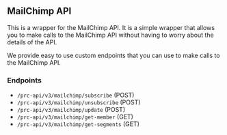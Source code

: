 ## MailChimp API

This is a wrapper for the MailChimp API. It is a simple wrapper that allows you to make calls to the MailChimp API without having to worry about the details of the API.

We provide easy to use custom endpoints that you can use to make calls to the MailChimp API.

### Endpoints

- `/prc-api/v3/mailchimp/subscribe` (POST)
- `/prc-api/v3/mailchimp/unsubscribe` (POST)
- `/prc-api/v3/mailchimp/update` (POST)
- `/prc-api/v3/mailchimp/get-member` (GET)
- `/prc-api/v3/mailchimp/get-segments` (GET)
